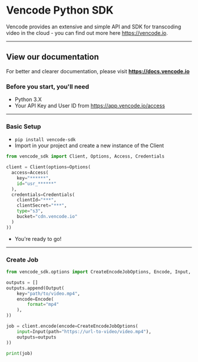 # Vencode Python SDK

Vencode provides an extensive and simple API and SDK for transcoding video in the cloud - you can find out more here https://vencode.io.

---

## View our documentation
For better and clearer documentation, please visit **https://docs.vencode.io**

### Before you start, you'll need
- Python 3.X
- Your API Key and User ID from https://app.vencode.io/access

---

### Basic Setup
- `pip install vencode-sdk`
- Import in your project and create a new instance of the Client

```py
from vencode_sdk import Client, Options, Access, Credentials

client = Client(options=Options(
  access=Access(
    key="******",
    id="usr_******"
  ),
  credentials=Credentials(
    clientId="***",
    clientSecret="***",
    type="s3",
    bucket="cdn.vencode.io"
  )
))
```
- You're ready to go!

---

### Create Job
```py
from vencode_sdk.options import CreateEncodeJobOptions, Encode, Input, Output

outputs = []
outputs.append(Output(
    key="path/to/video.mp4",
    encode=Encode(
        format="mp4"
    ),
))

job = client.encode(encode=CreateEncodeJobOptions(
    input=Input(path="https://url-to-video/video.mp4"),
    outputs=outputs
))

print(job)
```
